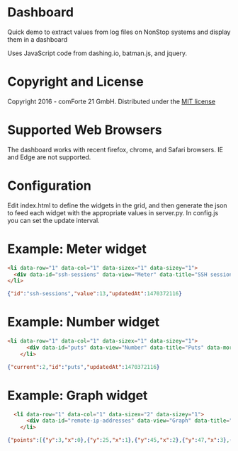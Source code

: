 # Dashboard

Quick demo to extract values from log files on NonStop systems
and display them in a dashboard

Uses JavaScript code from dashing.io, batman.js, and jquery.

# Copyright and License

Copyright 2016 - comForte 21 GmbH.
Distributed under the [MIT license](MIT-LICENSE)

# Supported Web Browsers

The dashboard works with recent firefox, chrome, and Safari browsers.  IE
and Edge are not supported.


# Configuration

Edit index.html to define the widgets in the grid, and then generate the
json to feed each widget with the appropriate values in server.py.
In config.js you can set the update interval.

# Example: Meter widget

```html
<li data-row="1" data-col="1" data-sizex="1" data-sizey="1">
  <div data-id="ssh-sessions" data-view="Meter" data-title="SSH sessions in the last hour" data-min="0" data-max="100"></div>
</li>
```

```json
{"id":"ssh-sessions","value":13,"updatedAt":1470372116}
```

# Example: Number widget

```html
<li data-row="1" data-col="1" data-sizex="1" data-sizey="1">
      <div data-id="puts" data-view="Number" data-title="Puts" data-moreinfo="In millions"></div>
    </li>
```

```json
{"current":2,"id":"puts","updatedAt":1470372116}
```

# Example: Graph widget

```html
  <li data-row="1" data-col="1" data-sizex="2" data-sizey="1">
      <div data-id="remote-ip-addresses" data-view="Graph" data-title="Remote IP Addresses" style="background-color:#ff9618"></div>
    </li>
```

```json
{"points":[{"y":3,"x":0},{"y":25,"x":1},{"y":45,"x":2},{"y":47,"x":3},{"y":40,"x":4},{"y":9,"x":5},{"y":24,"x":6},{"y":27,"x":7},{"y":12,"x":8},{"y":45,"x":9}],"id":"remote-ip-addresses","updatedAt":1470372116}
```

